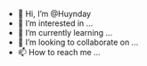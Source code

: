 - 👋 Hi, I’m @Huynday
- 👀 I’m interested in ...
- 🌱 I’m currently learning ...
- 💞️ I’m looking to collaborate on ...
- 📫 How to reach me ...

<!---
Huynday/Huynday is a ✨ special ✨ repository because its `README.md` (this file) appears on your GitHub profile.
You can click the Preview link to take a look at your changes.
--->
